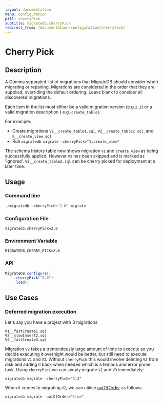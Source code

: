 ```yaml
---
layout: documentation
menu: configuration
pill: cherryPick
subtitle: migratedb.cherryPick
redirect_from: /documentation/configuration/cherryPick/
---
```


# Cherry Pick

## Description

A Comma separated list of migrations that MigrateDB should consider when migrating or repairing. Migrations
are considered in the order that they are supplied, overriding the default ordering. Leave blank to consider all
discovered migrations.<br/>

Each item in the list must either be a valid migration version (e.g `2.1`) or a valid migration description (
e.g. `create_table`).

For example:

- Create migrations `V1__create_table1.sql`, `V2__create_table2.sql`, and `R__create_view.sql`
- Run `migratedb migrate -cherryPick="1,create_view"`

The schema history table now shows migration `V1` and `create_view` as being successfully applied. However `V2` has been
skipped and is marked as 'ignored'. `V2__create_table2.sql` can be cherry picked for deployment at a later time.

## Usage

### Command line

```powershell
./migratedb -cherryPick="2.0" migrate
```

### Configuration File

```properties
migratedb.cherryPick=2.0
```

### Environment Variable

```properties
MIGRATEDB_CHERRY_PICK=2.0
```

### API

```java
MigrateDB.configure()
    .cherryPick("2.0")
    .load()
```

## Use Cases

### Deferred migration execution

Let's say you have a project with 3 migrations:

```
V1__fastCreate1.sql
V2__slowInsert2.sql
V3__fastCreate3.sql
```

Migration `V2` takes a tremendously large amount of time to execute so you decide executing it overnight would be
better, but still need to execute migrations `V1` and `V3`. Without `cherryPick` this would involve deleting `V2` from
disk and adding it back when needed which is a tedious and error prone task. Using `cherryPick` we can simply
migrate `V1` and `V3` immediately:

```
migratedb migrate -cherryPick="1,3"
```

When it comes to migrating `V2`, we can utilise [outOfOrder](/migratedb/documentation/configuration/parameters/outOfOrder) as
follows:

```
migratedb migrate -outOfOrder="true"
```
